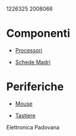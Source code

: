 1226325 2008066

# Componenti

- [Processori](./componenti/processori.md)

- [Schede Madri](./componenti/schede-madri.md)

# Periferiche

- [Mouse](./periferiche/mouse.md)

- [Tastiere](./periferiche/tastiere.md)

Elettronica Padovana